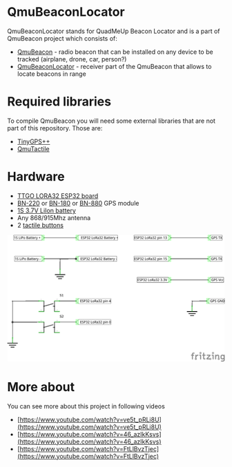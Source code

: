 # QmuBeaconLocator

QmuBeaconLocator stands for QuadMeUp Beacon Locator and is a part of QmuBeacon project which consists of:

* [QmuBeacon](https://github.com/DzikuVx/QmuBeacon) - radio beacon that can be installed on any device to be tracked (airplane, drone, car, person?)
* [QmuBeaconLocator](https://github.com/DzikuVx/QmuBeaconLocator) - receiver part of the QmuBeacon that allows to locate beacons in range

# Required libraries

To compile QmuBeacon you will need some external libraries that are not part of this repository. Those are:

* [TinyGPS++](https://github.com/mikalhart/TinyGPSPlus)
* [QmuTactile](https://github.com/DzikuVx/QmuTactile)

# Hardware

* [TTGO LORA32 ESP32 board](http://bit.ly/2BjG47d)
* [BN-220](http://bit.ly/2B8h5jV) or [BN-180](http://bit.ly/2VqHuSF) or [BN-880](http://bit.ly/2OxW5by) GPS module
* [1S 3.7V LiIon battery](http://bit.ly/2Up7TnE)
* Any 868/915Mhz antenna
* 2 [tactile buttons](http://bit.ly/2UqsWpY)

![QmuBeaconLocator Diagram](qmu_beacon_locator_diagram_schem.png)

# More about

You can see more about this project in following videos

* [https://www.youtube.com/watch?v=ve5t_pRLi8U](https://www.youtube.com/watch?v=ve5t_pRLi8U)
* [https://www.youtube.com/watch?v=46_azIkKsvs](https://www.youtube.com/watch?v=46_azIkKsvs)
* [https://www.youtube.com/watch?v=FtLlBvzTjec](https://www.youtube.com/watch?v=FtLlBvzTjec)